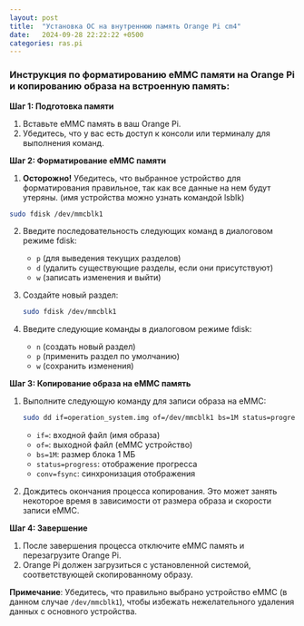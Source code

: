 ```yaml
---
layout: post
title:  "Установка ОС на внутреннюю память Orange Pi cm4"
date:   2024-09-28 22:22:22 +0500
categories: ras.pi
---
```


### Инструкция по форматированию eMMC памяти на Orange Pi и копированию образа на встроенную память:

**Шаг 1: Подготовка памяти**
1. Вставьте eMMC память в ваш Orange Pi.
2. Убедитесь, что у вас есть доступ к консоли или терминалу для выполнения команд.

**Шаг 2: Форматирование eMMC памяти**
1. **Осторожно!** Убедитесь, что выбранное устройство для форматирования правильное, так как все данные на нем будут утеряны. (имя устройства можно узнать командой lsblk)

```bash
sudo fdisk /dev/mmcblk1
```

2. Введите последовательность следующих команд в диалоговом режиме fdisk:
   - `p` (для выведения текущих разделов)
   - `d` (удалить существующие разделы, если они присутствуют)
   - `w` (записать изменения и выйти)

3. Создайте новый раздел:
   ```bash
   sudo fdisk /dev/mmcblk1
   ```

4. Введите следующие команды в диалоговом режиме fdisk:
   - `n` (создать новый раздел)
   - `p` (применить раздел по умолчанию)
   - `w` (сохранить изменения)

**Шаг 3: Копирование образа на eMMC память**
1. Выполните следующую команду для записи образа на eMMC:
   ```bash
   sudo dd if=operation_system.img of=/dev/mmcblk1 bs=1M status=progress conv=fsync
   ```
   - `if=`: входной файл (имя образа)
   - `of=`: выходной файл (eMMC устройство)
   - `bs=1M`: размер блока 1 МБ
   - `status=progress`: отображение прогресса
   - `conv=fsync`: синхронизация отображения

2. Дождитесь окончания процесса копирования. Это может занять некоторое время в зависимости от размера образа и скорости записи eMMC.

**Шаг 4: Завершение**
1. После завершения процесса отключите eMMC память и перезагрузите Orange Pi.
2. Orange Pi должен загрузиться с установленной системой, соответствующей скопированному образу.

**Примечание**: Убедитесь, что правильно выбрано устройство eMMC (в данном случае `/dev/mmcblk1`), чтобы избежать нежелательного удаления данных с основного устройства.
